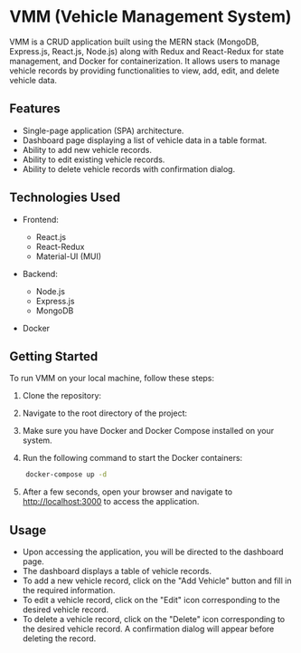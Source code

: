 # VMM (Vehicle Management System)

VMM is a CRUD application built using the MERN stack (MongoDB, Express.js, React.js, Node.js) along with Redux and React-Redux for state management, and Docker for containerization. It allows users to manage vehicle records by providing functionalities to view, add, edit, and delete vehicle data.

## Features
- Single-page application (SPA) architecture.
- Dashboard page displaying a list of vehicle data in a table format.
- Ability to add new vehicle records.
- Ability to edit existing vehicle records.
- Ability to delete vehicle records with confirmation dialog.

## Technologies Used
- Frontend:
  - React.js
  - React-Redux
  - Material-UI (MUI)

- Backend:
  - Node.js
  - Express.js
  - MongoDB

- Docker

## Getting Started
To run VMM on your local machine, follow these steps:

1. Clone the repository:

2. Navigate to the root directory of the project:

3. Make sure you have Docker and Docker Compose installed on your system.

4. Run the following command to start the Docker containers:
```bash
    docker-compose up -d
```

5. After a few seconds, open your browser and navigate to [http://localhost:3000](http://localhost:3000) to access the application.

## Usage
- Upon accessing the application, you will be directed to the dashboard page.
- The dashboard displays a table of vehicle records.
- To add a new vehicle record, click on the "Add Vehicle" button and fill in the required information.
- To edit a vehicle record, click on the "Edit" icon corresponding to the desired vehicle record.
- To delete a vehicle record, click on the "Delete" icon corresponding to the desired vehicle record. A confirmation dialog will appear before deleting the record.